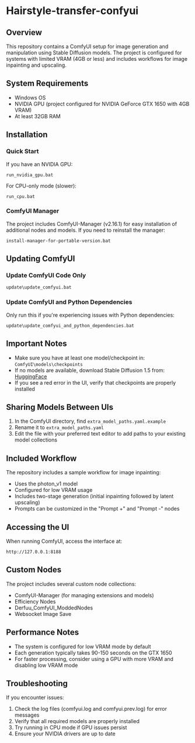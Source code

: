 ﻿# Hairstyle-transfer-confyui

## Overview
This repository contains a ComfyUI setup for image generation and manipulation using Stable Diffusion models. The project is configured for systems with limited VRAM (4GB or less) and includes workflows for image inpainting and upscaling.

## System Requirements
- Windows OS
- NVIDIA GPU (project configured for NVIDIA GeForce GTX 1650 with 4GB VRAM)
- At least 32GB RAM

## Installation

### Quick Start
If you have an NVIDIA GPU:
```
run_nvidia_gpu.bat
```

For CPU-only mode (slower):
```
run_cpu.bat
```

### ComfyUI Manager
The project includes ComfyUI-Manager (v2.16.1) for easy installation of additional nodes and models. If you need to reinstall the manager:
```
install-manager-for-portable-version.bat
```

## Updating ComfyUI

### Update ComfyUI Code Only
```
update\update_comfyui.bat
```

### Update ComfyUI and Python Dependencies
Only run this if you're experiencing issues with Python dependencies:
```
update\update_comfyui_and_python_dependencies.bat
```

## Important Notes
- Make sure you have at least one model/checkpoint in: `ComfyUI\models\checkpoints`
- If no models are available, download Stable Diffusion 1.5 from: [HuggingFace](https://huggingface.co/runwayml/stable-diffusion-v1-5/blob/main/v1-5-pruned-emaonly.ckpt)
- If you see a red error in the UI, verify that checkpoints are properly installed

## Sharing Models Between UIs
1. In the ComfyUI directory, find `extra_model_paths.yaml.example`
2. Rename it to `extra_model_paths.yaml`
3. Edit the file with your preferred text editor to add paths to your existing model collections

## Included Workflow
The repository includes a sample workflow for image inpainting:
- Uses the photon_v1 model
- Configured for low VRAM usage
- Includes two-stage generation (initial inpainting followed by latent upscaling)
- Prompts can be customized in the "Prompt +" and "Prompt -" nodes

## Accessing the UI
When running ComfyUI, access the interface at:
```
http://127.0.0.1:8188
```

## Custom Nodes
The project includes several custom node collections:
- ComfyUI-Manager (for managing extensions and models)
- Efficiency Nodes
- Derfuu_ComfyUI_ModdedNodes
- Websocket Image Save

## Performance Notes
- The system is configured for low VRAM mode by default
- Each generation typically takes 90-150 seconds on the GTX 1650
- For faster processing, consider using a GPU with more VRAM and disabling low VRAM mode

## Troubleshooting
If you encounter issues:
1. Check the log files (comfyui.log and comfyui.prev.log) for error messages
2. Verify that all required models are properly installed
3. Try running in CPU mode if GPU issues persist
4. Ensure your NVIDIA drivers are up to date
